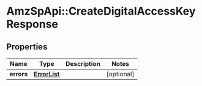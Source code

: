 # AmzSpApi::CreateDigitalAccessKeyResponse

## Properties
Name | Type | Description | Notes
------------ | ------------- | ------------- | -------------
**errors** | [**ErrorList**](ErrorList.md) |  | [optional] 

